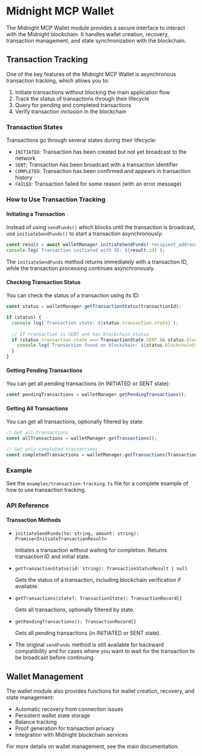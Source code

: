 # Midnight MCP Wallet

The Midnight MCP Wallet module provides a secure interface to interact with the Midnight blockchain. It handles wallet creation, recovery, transaction management, and state synchronization with the blockchain.

## Transaction Tracking

One of the key features of the Midnight MCP Wallet is asynchronous transaction tracking, which allows you to:

1. Initiate transactions without blocking the main application flow
2. Track the status of transactions through their lifecycle
3. Query for pending and completed transactions
4. Verify transaction inclusion in the blockchain

### Transaction States

Transactions go through several states during their lifecycle:

- `INITIATED`: Transaction has been created but not yet broadcast to the network
- `SENT`: Transaction has been broadcast with a transaction identifier
- `COMPLETED`: Transaction has been confirmed and appears in transaction history
- `FAILED`: Transaction failed for some reason (with an error message)

### How to Use Transaction Tracking

#### Initiating a Transaction

Instead of using `sendFunds()` which blocks until the transaction is broadcast, use `initiateSendFunds()` to start a transaction asynchronously:

```typescript
const result = await walletManager.initiateSendFunds('recipient_address', '10.5');
console.log(`Transaction initiated with ID: ${result.id}`);
```

The `initiateSendFunds` method returns immediately with a transaction ID, while the transaction processing continues asynchronously.

#### Checking Transaction Status

You can check the status of a transaction using its ID:

```typescript
const status = walletManager.getTransactionStatus(transactionId);

if (status) {
  console.log(`Transaction state: ${status.transaction.state}`);
  
  // If transaction is SENT and has blockchain status
  if (status.transaction.state === TransactionState.SENT && status.blockchainStatus) {
    console.log(`Transaction found on blockchain: ${status.blockchainStatus.exists}`);
  }
}
```

#### Getting Pending Transactions

You can get all pending transactions (in INITIATED or SENT state):

```typescript
const pendingTransactions = walletManager.getPendingTransactions();
```

#### Getting All Transactions

You can get all transactions, optionally filtered by state:

```typescript
// Get all transactions
const allTransactions = walletManager.getTransactions();

// Get only completed transactions
const completedTransactions = walletManager.getTransactions(TransactionState.COMPLETED);
```

### Example

See the `examples/transaction-tracking.ts` file for a complete example of how to use transaction tracking.

### API Reference

#### Transaction Methods

- `initiateSendFunds(to: string, amount: string): Promise<InitiateTransactionResult>`
  
  Initiates a transaction without waiting for completion. Returns transaction ID and initial state.

- `getTransactionStatus(id: string): TransactionStatusResult | null`
  
  Gets the status of a transaction, including blockchain verification if available.

- `getTransactions(state?: TransactionState): TransactionRecord[]`
  
  Gets all transactions, optionally filtered by state.

- `getPendingTransactions(): TransactionRecord[]`
  
  Gets all pending transactions (in INITIATED or SENT state).

- The original `sendFunds` method is still available for backward compatibility and for cases where you want to wait for the transaction to be broadcast before continuing.

## Wallet Management

The wallet module also provides functions for wallet creation, recovery, and state management:

- Automatic recovery from connection issues
- Persistent wallet state storage
- Balance tracking
- Proof generation for transaction privacy
- Integration with Midnight blockchain services

For more details on wallet management, see the main documentation. 
